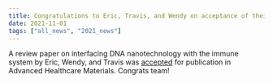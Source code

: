 ```yaml
---
title: Congratulations to Eric, Travis, and Wendy on acceptance of their review paper
date: 2021-11-01
tags: ["all_news", "2021_news"]
---
```


A review paper on interfacing DNA nanotechnology with the immune system by Eric, Wendy, and Travis was [accepted](https://onlinelibrary.wiley.com/doi/10.1002/adhm.202101844) for publication in Advanced Healthcare Materials. Congrats team!

